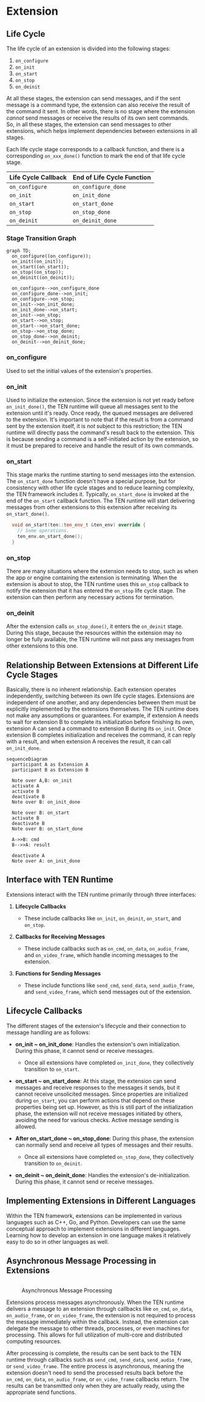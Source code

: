 # Extension

## Life Cycle

The life cycle of an extension is divided into the following stages:

1. `on_configure`
2. `on_init`
3. `on_start`
4. `on_stop`
5. `on_deinit`

At all these stages, the extension can send messages, and if the sent message is a command type, the extension can also receive the result of the command it sent. In other words, there is no stage where the extension *cannot* send messages or receive the results of its own sent commands. So, in all these stages, the extension can send messages to other extensions, which helps implement dependencies between extensions in all stages.

Each life cycle stage corresponds to a callback function, and there is a corresponding `on_xxx_done()` function to mark the end of that life cycle stage.

| Life Cycle Callback | End of Life Cycle Function   |
|---------------------|------------------------------|
| `on_configure`      | `on_configure_done`          |
| `on_init`           | `on_init_done`               |
| `on_start`          | `on_start_done`              |
| `on_stop`           | `on_stop_done`               |
| `on_deinit`         | `on_deinit_done`             |

### Stage Transition Graph

```mermaid
graph TD;
  on_configure((on_configure));
  on_init((on_init));
  on_start((on_start));
  on_stop((on_stop));
  on_deinit((on_deinit));

  on_configure-->on_configure_done
  on_configure_done-->on_init;
  on_configure-->on_stop;
  on_init-->on_init_done;
  on_init_done-->on_start;
  on_init-->on_stop;
  on_start-->on_stop;
  on_start-->on_start_done;
  on_stop-->on_stop_done;
  on_stop_done-->on_deinit;
  on_deinit-->on_deinit_done;
```

### on_configure

Used to set the initial values of the extension's properties.

### on_init

Used to initialize the extension. Since the extension is not yet ready before `on_init_done()`, the TEN runtime will queue all messages sent to the extension until it's ready. Once ready, the queued messages are delivered to the extension. It's important to note that if the result is from a command sent by the extension itself, it is *not* subject to this restriction; the TEN runtime will directly pass the command's result back to the extension. This is because sending a command is a self-initiated action by the extension, so it must be prepared to receive and handle the result of its own commands.

### on_start

This stage marks the runtime starting to send messages into the extension. The `on_start_done` function doesn't have a special purpose, but for consistency with other life cycle stages and to reduce learning complexity, the TEN framework includes it. Typically, `on_start_done` is invoked at the end of the `on_start` callback function. The TEN runtime will start delivering messages from other extensions to this extension after receiving its `on_start_done()`.

```c++
  void on_start(ten::ten_env_t &ten_env) override {
    // Some operations.
    ten_env.on_start_done();
  }
```

### on_stop

There are many situations where the extension needs to stop, such as when the app or engine containing the extension is terminating. When the extension is about to stop, the TEN runtime uses this `on_stop` callback to notify the extension that it has entered the `on_stop` life cycle stage. The extension can then perform any necessary actions for termination.

### on_deinit

After the extension calls `on_stop_done()`, it enters the `on_deinit` stage. During this stage, because the resources within the extension may no longer be fully available, the TEN runtime will not pass any messages from other extensions to this one.

## Relationship Between Extensions at Different Life Cycle Stages

Basically, there is no inherent relationship. Each extension operates independently, switching between its own life cycle stages. Extensions are independent of one another, and any dependencies between them must be explicitly implemented by the extensions themselves. The TEN runtime does not make any assumptions or guarantees. For example, if extension A needs to wait for extension B to complete its initialization before finishing its own, extension A can send a command to extension B during its `on_init`. Once extension B completes initialization and receives the command, it can reply with a result, and when extension A receives the result, it can call `on_init_done`.

```mermaid
sequenceDiagram
  participant A as Extension A
  participant B as Extension B

  Note over A,B: on_init
  activate A
  activate B
  deactivate B
  Note over B: on_init_done

  Note over B: on_start
  activate B
  deactivate B
  Note over B: on_start_done

  A->>B: cmd
  B-->>A: result

  deactivate A
  Note over A: on_init_done
```

## Interface with TEN Runtime

Extensions interact with the TEN runtime primarily through three interfaces:

1. **Lifecycle Callbacks**
   - These include callbacks like `on_init`, `on_deinit`, `on_start`, and `on_stop`.

2. **Callbacks for Receiving Messages**
   - These include callbacks such as `on_cmd`, `on_data`, `on_audio_frame`, and `on_video_frame`, which handle incoming messages to the extension.

3. **Functions for Sending Messages**
   - These include functions like `send_cmd`, `send_data`, `send_audio_frame`, and `send_video_frame`, which send messages out of the extension.

## Lifecycle Callbacks

The different stages of the extension's lifecycle and their connection to message handling are as follows:

- **on_init ~ on_init_done**: Handles the extension's own initialization. During this phase, it cannot send or receive messages.

  - Once all extensions have completed `on_init_done`, they collectively transition to `on_start`.

- **on_start ~ on_start_done**: At this stage, the extension can send messages and receive responses to the messages it sends, but it cannot receive unsolicited messages. Since properties are initialized during `on_start`, you can perform actions that depend on these properties being set up. However, as this is still part of the initialization phase, the extension will not receive messages initiated by others, avoiding the need for various checks. Active message sending is allowed.

- **After on_start_done ~ on_stop_done**: During this phase, the extension can normally send and receive all types of messages and their results.

  - Once all extensions have completed `on_stop_done`, they collectively transition to `on_deinit`.

- **on_deinit ~ on_deinit_done**: Handles the extension's de-initialization. During this phase, it cannot send or receive messages.

## Implementing Extensions in Different Languages

Within the TEN framework, extensions can be implemented in various languages such as C++, Go, and Python. Developers can use the same conceptual approach to implement extensions in different languages. Learning how to develop an extension in one language makes it relatively easy to do so in other languages as well.

## Asynchronous Message Processing in Extensions

<figure><img src="../../assets/png/asynchronous_message_processing.png" alt=""><figcaption><p>Asynchronous Message Processing</p></figcaption></figure>

Extensions process messages asynchronously. When the TEN runtime delivers a message to an extension through callbacks like `on_cmd`, `on_data`, `on_audio_frame`, or `on_video_frame`, the extension is not required to process the message immediately within the callback. Instead, the extension can delegate the message to other threads, processes, or even machines for processing. This allows for full utilization of multi-core and distributed computing resources.

After processing is complete, the results can be sent back to the TEN runtime through callbacks such as `send_cmd`, `send_data`, `send_audio_frame`, or `send_video_frame`. The entire process is asynchronous, meaning the extension doesn't need to send the processed results back before the `on_cmd`, `on_data`, `on_audio_frame`, or `on_video_frame` callbacks return. The results can be transmitted only when they are actually ready, using the appropriate send functions.
